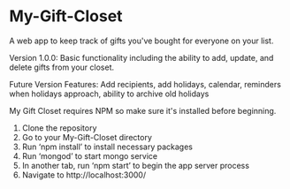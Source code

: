 # My-Gift-Closet
A web app to keep track of gifts you've bought for everyone on your list.

Version 1.0.0: Basic functionality including the ability to add, update, and delete gifts from your closet.

Future Version Features: Add recipients, add holidays, calendar, reminders when holidays approach, ability to archive old holidays

My Gift Closet requires NPM so make sure it's installed before beginning.

1. Clone the repository
2. Go to your My-Gift-Closet directory
3. Run ‘npm install’ to install necessary packages
4. Run ‘mongod’ to start mongo service
5. In another tab, run ‘npm start’ to begin the app server process
6. Navigate to http://localhost:3000/
